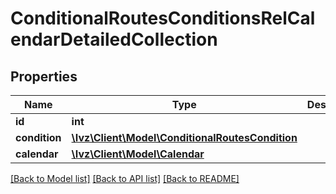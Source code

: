 # ConditionalRoutesConditionsRelCalendarDetailedCollection

## Properties
Name | Type | Description | Notes
------------ | ------------- | ------------- | -------------
**id** | **int** |  | [optional] 
**condition** | [**\Ivz\Client\Model\ConditionalRoutesCondition**](ConditionalRoutesCondition.md) |  | 
**calendar** | [**\Ivz\Client\Model\Calendar**](Calendar.md) |  | 

[[Back to Model list]](../README.md#documentation-for-models) [[Back to API list]](../README.md#documentation-for-api-endpoints) [[Back to README]](../README.md)


